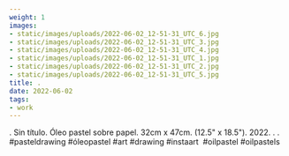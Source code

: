 ```yaml
---
weight: 1
images:
- static/images/uploads/2022-06-02_12-51-31_UTC_6.jpg
- static/images/uploads/2022-06-02_12-51-31_UTC_3.jpg
- static/images/uploads/2022-06-02_12-51-31_UTC_4.jpg
- static/images/uploads/2022-06-02_12-51-31_UTC_1.jpg
- static/images/uploads/2022-06-02_12-51-31_UTC_2.jpg
- static/images/uploads/2022-06-02_12-51-31_UTC_5.jpg
title: .
date: 2022-06-02
tags:
- work
---
```


.
Sin título.
Óleo pastel sobre papel.
32cm x 47cm. (12.5" x 18.5").
2022.
.
.
#pasteldrawing #óleopastel #art #drawing #instaart  #oilpastel #oilpastels
